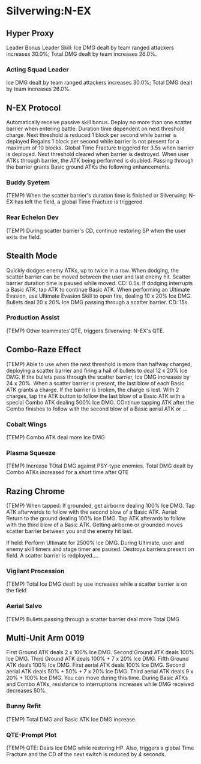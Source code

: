 # Silverwing:N-EX

## Hyper Proxy

Leader Bonus
Leader Skill: Ice DMG dealt by team ranged attackers increases 30.0%; Total DMG dealt by team increases 26.0%.

### Acting Squad Leader

Ice DMG dealt by team ranged attackers increases 30.0%; Total DMG dealt by team increases 26.0%.

## N-EX Protocol

Automatically receive passive skill bonus.
Deploy no more than one scatter barrier when entering battle. Duration time dependent on next threshold charge. Next threshold is reduced 1 block per second while barrier is deployed Regains 1 block per second while barrier is not present for a maximum of 10 blocks. Global Time Fracture triggered for 3.5s when barrier is deployed. Next threshold cleared when barrier is destroyed. When user ATKs through barrier, the ATK being performed is doubled.
Passing through the barrier grants Basic ground ATKs the following enhancements.

### Buddy Syetem

(TEMP) When the scatter barrier's duration time is finished or Silverwing: N-EX has left the field, a global Time Fracture is triggered.

### Rear Echelon Dev

(TEMP) During scatter barrier's CD, continue restoring SP when the user exits the field.

## Stealth Mode

Quickly dodges enemy ATKs, up to twice in a row.
When dodging, the scatter barrier can be moved between the user and last enemy hit. Scatter barrier duration time is paused while moved. CD: 0.5s. If dodging interrupts a Basic ATK, tap ATK to continue Basic ATK. When performing an Ultimate Evasion, use Ultimate Evasion Skill to open fire, dealing 10 x 20% Ice DMG. Bullets deal 20 x 20% Ice DMG passing through a scatter barrier. CD: 15s.

### Production Assist

(TEMP) Other teammates'QTE, triggers Silverwing: N-EX's QTE.

## Combo-Raze Effect

(TEMP) Able to use when the next threshold is more than halfway charged, deploying a scatter barrier and firing a hail of bullets to deal 12 x 20% Ice DMG. If the bullets pass through the scatter barrier, Ice DMG increases by 24 x 20%.
When a scatter barrier is present, the last blow of each Basic ATK grants a charge. If the barrier is broken, the charge is lost. With 2 charges, tap the ATK button to follow the last blow of a Basic ATK with a special Combo ATK dealing 500% Ice DMG. COntinue tapping ATK after the Combo finishes to follow with the second blow of a Basic aerial ATK or ...

### Cobalt Wings

(TEMP) Combo ATK deal more Ice DMG

### Plasma Squeeze

(TEMP) Increase TOtal DMG against PSY-type enemies. Total DMG dealt by Combo ATKs increased for a short time after QTE

## Razing Chrome

(TEMP) When tapped:
If grounded, get airborne dealing 100% Ice DMG. Tap ATK afterwards to follow with the second blow of a Basic ATK.
Aerial: Return to the ground dealing 100% Ice DMG. Tap ATK afterards to follow with the third blow of a Basic ATK.
Getting airborne or grounded moves scatter barrier between you and the enemy hit last.

If held: Perform Ultimate for 2500% Ice DMG. During Ultimate, user and enemy skill timers and stage timer are paused. Destroys barriers present on field. A scatter barrier is redployed....

### Vigilant Procession

(TEMP) Total Ice DMG dealt by use increases while a scatter barrier is on the field

### Aerial Salvo

(TEMP) Bullets passing through a scatter barrier deal more Total DMG

## Multi-Unit Arm 0019

First Ground ATK deals 2 x 100% Ice DMG.
Second Ground ATK deals 100% Ice DMG.
Third Ground ATK deals 100% + 7 x 20% Ice DMG.
Fifth Ground ATK deals 100% Ice DMG.
First aerial ATK deals 100% Ice DMG.
Second aerial ATK deals 50% + 50% + 7 x 20% Ice DMG.
Third aerial ATK deals 9 x 20% + 100% Ice DMG. You can move during this time.
During Basic ATKs and Combo ATKs, resistance to interruptions increases while DMG received decreases 50%.

### Bunny Refit

(TEMP) Total DMG and Basic ATK Ice DMG increase.

### QTE-Prompt Plot

(TEMP) QTE: Deals Ice DMG while restoring HP. Also, triggers a global Time Fracture and the CD of the next switch is reduced by 4 seconds.